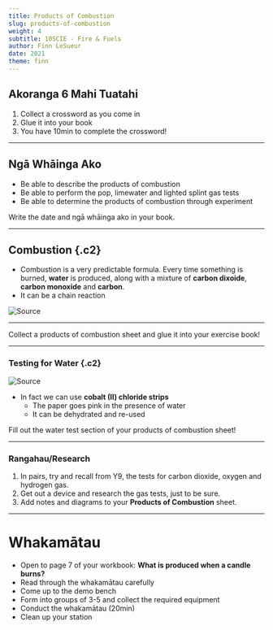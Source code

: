```yaml
---
title: Products of Combustion
slug: products-of-combustion
weight: 4
subtitle: 10SCIE - Fire & Fuels
author: Finn LeSueur
date: 2021
theme: finn
---
```


## Akoranga 6 Mahi Tuatahi

1. Collect a crossword as you come in
2. Glue it into your book
2. You have 10min to complete the crossword!

---

## Ngā Whāinga Ako

- Be able to describe the products of combustion
- Be able to perform the pop, limewater and lighted splint gas tests
- Be able to determine the products of combustion through experiment

<p class="instruction">Write the date and ngā whāinga ako in your book.</p>

---

## Combustion {.c2}

- Combustion is a very predictable formula. Every time something is burned, __water__ is produced, along with a mixture of __carbon dixoide__, __carbon monoxide__ and __carbon__.
- It can be a chain reaction

![[Source](https://www.grc.nasa.gov/www/k-12/airplane/combst1.html)](https://www.grc.nasa.gov/www/k-12/airplane/Images/combst1.gif)

---

Collect a products of combustion sheet and glue it into your exercise book!

---

### Testing for Water {.c2}

![[Source](https://www.sciencephoto.com/media/717794/view/positive-cobalt-chloride-test-for-water)](https://media.sciencephoto.com/image/c0288190/800wm)

- In fact we can use __cobalt (II) chloride strips__
    - The paper goes pink in the presence of water
    - It can be dehydrated and re-used

<p class="instruction">Fill out the water test section of your products of combustion sheet!</p>

---

### Rangahau/Research

1. In pairs, try and recall from Y9, the tests for carbon dioxide, oxygen and hydrogen gas.
2. Get out a device and research the gas tests, just to be sure.
3. Add notes and diagrams to your __Products of Combustion__ sheet.

---

# Whakamātau

- Open to page 7 of your workbook: __What is produced when a candle burns?__
- Read through the whakamātau carefully
- Come up to the demo bench
- Form into groups of 3-5 and collect the required equipment
- Conduct the whakamātau (20min)
- Clean up your station
